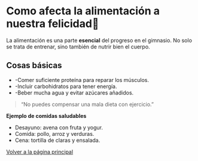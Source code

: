 # Como afecta la alimentación a nuestra felicidad🥗
La alimentación es una parte **esencial** del progreso en el gimnasio. No solo se trata de entrenar, sino también de nutrir bien el cuerpo.

## Cosas básicas
* -Comer suficiente proteína para reparar los músculos.
* -Incluir carbohidratos para tener energía.
* -Beber mucha agua y evitar azúcares añadidos.

>“No puedes compensar una mala dieta con ejercicio.”

**Ejemplo de comidas saludables**
* Desayuno: avena con fruta y yogur.
* Comida: pollo, arroz y verduras.
* Cena: tortilla de claras y ensalada.

[Volver a la página principal](README.md)
